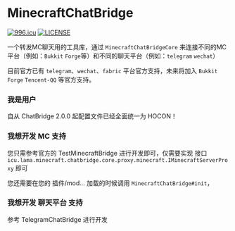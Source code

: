 # MinecraftChatBridge

[![996.icu](https://img.shields.io/badge/link-996.icu-red.svg)](https://996.icu)
[![LICENSE](https://img.shields.io/badge/license-Anti%20996-blue.svg)](https://github.com/996icu/996.ICU/blob/master/LICENSE)

一个转发MC聊天用的工具库，通过 `MinecraftChatBridgeCore` 来连接不同的MC平台（例如：`Bukkit` `Forge`等）和不同的聊天平台（例如：`telegram` `wechat`）

目前官方已有 `telegram`、`wechat`、`fabric`  平台官方支持，未来将加入 `Bukkit` `Forge` `Tencent-QQ` 等官方支持。

### 我是用户
自从 ChatBridge 2.0.0 起配置文件已经全面统一为 HOCON！

### 我想开发 MC 支持
您只需参考官方的 TestMinecraftBridge 进行开发即可，仅需要实现 接口 `icu.lama.minecraft.chatbridge.core.proxy.minecraft.IMinecraftServerProxy` 即可

您还需要在您的 插件/mod... 加载的时候调用 `MinecraftChatBridge#init`，

### 我想开发 聊天平台 支持
参考 TelegramChatBridge 进行开发